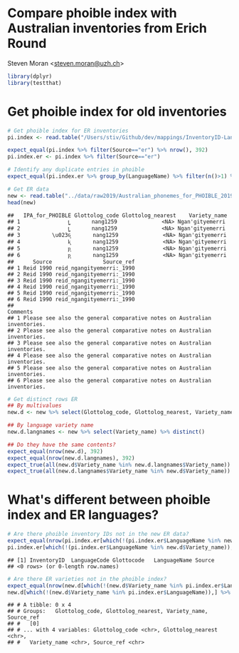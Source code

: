 Compare phoible index with Australian inventories from Erich Round
================
Steven Moran &lt;<steven.moran@uzh.ch>&gt;

``` r
library(dplyr)
library(testthat)
```

Get phoible index for old inventories
=====================================

``` r
# Get phoible index for ER inventories
pi.index <- read.table("/Users/stiv/Github/dev/mappings/InventoryID-LanguageCodes.tsv", sep="\t", quote="\"", header=T, na.strings=c("","NA"), stringsAsFactors = FALSE)

expect_equal(pi.index %>% filter(Source=="er") %>% nrow(), 392)
pi.index.er <- pi.index %>% filter(Source=="er")

# Identify any duplicate entries in phoible
expect_equal(pi.index.er %>% group_by(LanguageName) %>% filter(n()>1) %>% nrow(), 0)
```

``` r
# Get ER data
new <- read.table("../data/raw2019/Australian_phonemes_for_PHOIBLE_20190118.tsv", sep="\t", quote="\"", header=T, na.strings=c("","NA"), stringsAsFactors = FALSE)
head(new)
```

    ##   IPA_for_PHOIBLE Glottolog_code Glottolog_nearest    Variety_name
    ## 1               t̺͉       nang1259              <NA> Ngan'gityemerri
    ## 2               t̺͈       nang1259              <NA> Ngan'gityemerri
    ## 3          \u0236͈       nang1259              <NA> Ngan'gityemerri
    ## 4               k͈       nang1259              <NA> Ngan'gityemerri
    ## 5               p͉       nang1259              <NA> Ngan'gityemerri
    ## 6               p͈       nang1259              <NA> Ngan'gityemerri
    ##      Source                Source_ref
    ## 1 Reid 1990 reid_ngangityemerri:_1990
    ## 2 Reid 1990 reid_ngangityemerri:_1990
    ## 3 Reid 1990 reid_ngangityemerri:_1990
    ## 4 Reid 1990 reid_ngangityemerri:_1990
    ## 5 Reid 1990 reid_ngangityemerri:_1990
    ## 6 Reid 1990 reid_ngangityemerri:_1990
    ##                                                                   Comments
    ## 1 Please see also the general comparative notes on Australian inventories.
    ## 2 Please see also the general comparative notes on Australian inventories.
    ## 3 Please see also the general comparative notes on Australian inventories.
    ## 4 Please see also the general comparative notes on Australian inventories.
    ## 5 Please see also the general comparative notes on Australian inventories.
    ## 6 Please see also the general comparative notes on Australian inventories.

``` r
# Get distinct rows ER
## By multivalues
new.d <- new %>% select(Glottolog_code, Glottolog_nearest, Variety_name, Source_ref) %>% group_by(Glottolog_code, Glottolog_nearest, Variety_name, Source_ref) %>% distinct()

## By language variety name
new.d.langnames <- new %>% select(Variety_name) %>% distinct()

## Do they have the same contents?
expect_equal(nrow(new.d), 392)
expect_equal(nrow(new.d.langnames), 392)
expect_true(all(new.d$Variety_name %in% new.d.langnames$Variety_name))
expect_true(all(new.d.langnames$Variety_name %in% new.d$Variety_name))
```

What's different between phoible index and ER languages?
========================================================

``` r
# Are there phoible inventory IDs not in the new ER data?
expect_equal(nrow(pi.index.er[which(!(pi.index.er$LanguageName %in% new.d$Variety_name)),] %>% arrange(LanguageName)), 0)
pi.index.er[which(!(pi.index.er$LanguageName %in% new.d$Variety_name)),] %>% arrange(LanguageName)
```

    ## [1] InventoryID  LanguageCode Glottocode   LanguageName Source      
    ## <0 rows> (or 0-length row.names)

``` r
# Are there ER varieties not in the phoible index?
expect_equal(nrow(new.d[which(!(new.d$Variety_name %in% pi.index.er$LanguageName)),] %>% arrange(Variety_name)), 0)
new.d[which(!(new.d$Variety_name %in% pi.index.er$LanguageName)),] %>% arrange(Variety_name)
```

    ## # A tibble: 0 x 4
    ## # Groups:   Glottolog_code, Glottolog_nearest, Variety_name, Source_ref
    ## #   [0]
    ## # ... with 4 variables: Glottolog_code <chr>, Glottolog_nearest <chr>,
    ## #   Variety_name <chr>, Source_ref <chr>
